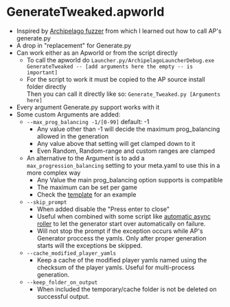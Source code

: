 # GenerateTweaked.apworld

- Inspired by [Archipelago fuzzer](https://github.com/Eijebong/Archipelago-fuzzer) from which I learned out how to call AP's generate.py
- A drop in "replacement" for Generate.py
- Can work either as an Apworld or from the script directly
  - To call the apworld do `Launcher.py/ArchipelagoLauncherDebug.exe GenerateTweaked -- [add arguments here the empty -- is important]`
  - For the script to work it must be copied to the AP source install folder directly  
    Then you can call it directly like so: `Generate_Tweaked.py [Arguments here]`
- Every argument Generate.py support works with it
- Some custom Arguments are added:
  - `--max_prog_balancing -1/[0-99]` default: -1
    - Any value other than -1 will decide the maximum prog_balancing allowed in the generation
    - Any value above that setting will get clamped down to it
    - Even Random, Random-range and custom ranges are clamped
  - An alternative to the Argument is to add a `max_progression_balancing` setting to your meta.yaml to use this in a more complex way
    - Any Value the main prog_balancing option supports is compatible
    - The maximum can be set per game
    - Check the [template](/meta.yaml) for an example
  - `--skip_prompt`
    - When added disable the "Press enter to close"
    - Useful when combined with some script like [automatic async roller](/async-roller-automate.bat) to let the generator start over automatically on failure.
    - Will not stop the prompt if the exception occurs while AP's Generator proccess the yamls. Only after proper generation starts will the exceptions be skipped.
  - `--cache_modified_player_yamls`
    - Keep a cache of the modified player yamls named using the checksum of the player yamls. Useful for multi-process generation.
  - `--keep_folder_on_output`
    - When included the temporary/cache folder is not be deleted on successful output.
